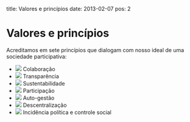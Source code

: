 title: Valores e princípios
date: 2013-02-07
pos: 2

Valores e princípios
====================

Acreditamos em sete princípios que dialogam com nosso ideal de uma sociedade participativa:

 * ![][colab] Colaboração
 * ![][trans] Transparência
 * ![][sust]  Sustentabilidade
 * ![][part]  Participação
 * ![][auto]  Auto-gestão
 * ![][desc]  Descentralização
 * ![][socio] Incidência política e controle social


[colab]: /static/images/principios/colaboracao.png
[trans]: /static/images/principios/transparencia.png
[sust]: /static/images/principios/sustentabilidade.png
[part]: /static/images/principios/autogestao.png
[auto]: /static/images/principios/descentralizacao.png
[desc]: /static/images/principios/incidencia_politica.png
[socio]: /static/images/principios/.png

